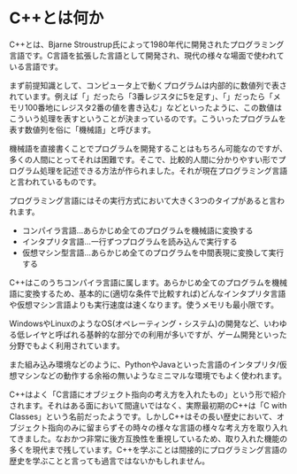 # C++とは何か

C++とは、Bjarne Stroustrup氏によって1980年代に開発されたプログラミング言語です。C言語を拡張した言語として開発され、現代の様々な場面で使われている言語です。

まず前提知識として、コンピュータ上で動くプログラムは内部的に数値列で表されています。例えば「」だったら「3番レジスタに5を足す」、「」だったら「メモリ100番地にレジスタ2番の値を書き込む」などといったように、この数値はこういう処理を表すということが決まっているのです。こういったプログラムを表す数値列を俗に「機械語」と呼びます。

機械語を直接書くことでプログラムを開発することはもちろん可能なのですが、多くの人間にとってそれは困難です。そこで、比較的人間に分かりやすい形でプログラム処理を記述できる方法が作られました。それが現在プログラミング言語と言われているものです。

プログラミング言語にはその実行方式において大きく3つのタイプがあると言われます。

- コンパイラ言語...あらかじめ全てのプログラムを機械語に変換する
- インタプリタ言語...一行ずつプログラムを読み込んで実行する
- 仮想マシン型言語...あらかじめ全てのプログラムを中間表現に変換して実行する

C++はこのうちコンパイラ言語に属します。あらかじめ全てのプログラムを機械語に変換するため、基本的に(適切な条件で比較すれば)どんなインタプリタ言語や仮想マシン言語よりも実行速度は速くなります。使うメモリも最小限です。

WindowsやLinuxのようなOS(オペレーティング・システム)の開発など、いわゆる低レイヤと呼ばれる基幹的な部分での利用が多いですが、ゲーム開発といった分野でもよく利用されています。

また組み込み環境などのように、PythonやJavaといった言語のインタプリタ/仮想マシンなどの動作する余裕の無いようなミニマルな環境でもよく使われます。

C++はよく「C言語にオブジェクト指向の考え方を入れたもの」という形で紹介されます。それはある面において間違いではなく、実際最初期のC++は「C with Classes」という名前だったようです。しかしC++はその長い歴史において、オブジェクト指向のみに留まらずその時々の様々な言語の様々な考え方を取り入れてきました。なおかつ非常に後方互換性を重視しているため、取り入れた機能の多くを現代まで残しています。C++を学ぶことは間接的にプログラミング言語の歴史を学ぶことと言っても過言ではないかもしれません。

